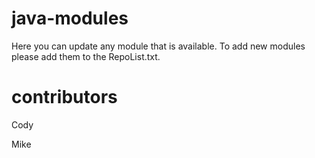 # java-modules
Here you can update any module that is available.
To add new modules please add them to the RepoList.txt. 
# contributors
Cody 

Mike
